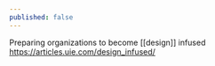 ```yaml
---
published: false
---
```


Preparing organizations to become [[design]] infused
https://articles.uie.com/design_infused/

